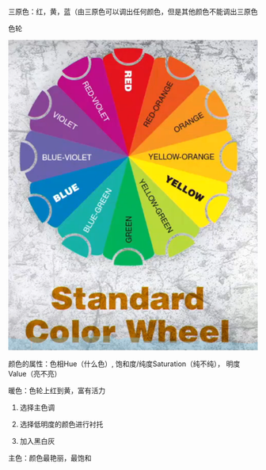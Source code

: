 三原色：红，黄，蓝（由三原色可以调出任何颜色，但是其他颜色不能调出三原色

色轮

![image-20220206184748740](Color.assets/image-20220206184748740.png)

颜色的属性：色相Hue（什么色）, 饱和度/纯度Saturation（纯不纯）， 明度Value（亮不亮）



暖色：色轮上红到黄，富有活力

1. 选择主色调

2. 选择低明度的颜色进行衬托
3. 加入黑白灰





主色：颜色最艳丽，最饱和